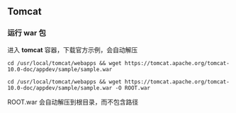 ## Tomcat

### 运行 war 包

进入 **tomcat** 容器，下载官方示例，会自动解压

```
cd /usr/local/tomcat/webapps && wget https://tomcat.apache.org/tomcat-10.0-doc/appdev/sample/sample.war

cd /usr/local/tomcat/webapps && wget https://tomcat.apache.org/tomcat-10.0-doc/appdev/sample/sample.war -O ROOT.war

```

ROOT.war 会自动解压到根目录，而不包含路径